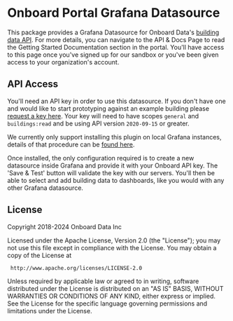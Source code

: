 # Onboard Portal Grafana Datasource

This package provides a Grafana Datasource for Onboard Data's [building data API](https://portal.onboarddata.io).
For more details, you can navigate to the API & Docs Page to read the Getting Started Documentation section in the portal.
You'll have access to this page once you've signed up for our sandbox or you've been given access to your organization's account.

## API Access

You'll need an API key in order to use this datasource. If you don't have one and would like to start prototyping against an example building please [request a key here](https://onboarddata.io/api-keys). Your key will need to have scopes `general` and `buildings:read` and be using API version `2020-09-15` or greater.

We currently only support installing this plugin on local Grafana instances, details of that procedure can be [found here](https://grafana.com/docs/grafana/latest/plugins/installation/).

Once installed, the only configuration required is to create a new datasource inside Grafana and provide it with your Onboard API key. The 'Save & Test' button will validate the key with our servers. You'll then be able to select and add building data to dashboards, like you would with any other Grafana datasource.

## License

 Copyright 2018-2024 Onboard Data Inc

 Licensed under the Apache License, Version 2.0 (the "License");
 you may not use this file except in compliance with the License.
 You may obtain a copy of the License at

     http://www.apache.org/licenses/LICENSE-2.0

 Unless required by applicable law or agreed to in writing, software
 distributed under the License is distributed on an "AS IS" BASIS,
 WITHOUT WARRANTIES OR CONDITIONS OF ANY KIND, either express or implied.
 See the License for the specific language governing permissions and
 limitations under the License.
